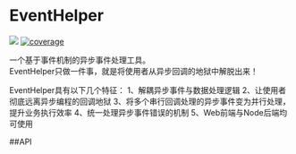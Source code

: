 # EventHelper
![](https://travis-ci.org/yvanwangl/EventHelper.svg?branch=master)
[![coverage](https://codecov.io/gh/yvanwangl/EventHelper/branch/master/graph/badge.svg)](https://codecov.io/gh/yvanwangl/EventHelper)

一个基于事件机制的异步事件处理工具。<br>
EventHelper只做一件事，就是将使用者从异步回调的地狱中解脱出来！

EventHelper具有以下几个特征：
1、解耦异步事件与数据处理逻辑
2、让使用者彻底远离异步编程的回调地狱
3、将多个串行回调处理的异步事件变为并行处理，提升业务执行效率
4、统一处理异步事件错误的机制
5、Web前端与Node后端均可使用

##API


